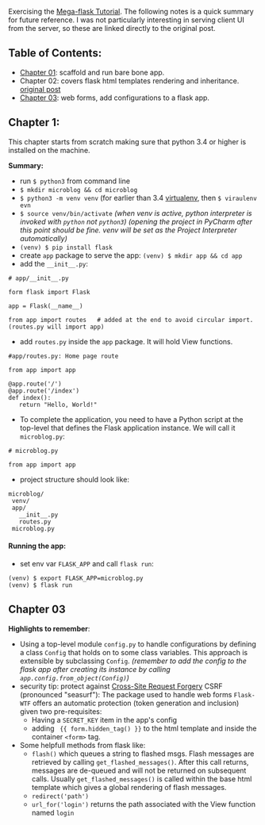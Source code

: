 Exercising the [Mega-flask Tutorial](https://blog.miguelgrinberg.com/post/the-flask-mega-tutorial-part-i-hello-world).
The following notes is a quick summary for future reference. I was not particularly interesting in serving client UI from the server, so these are linked directly to the original post.
## Table of Contents:
 * [Chapter 01](##chapter-01): scaffold and run bare bone app.
 * Chapter 02: covers flask html templates rendering and inheritance. [original post](https://blog.miguelgrinberg.com/post/the-flask-mega-tutorial-part-ii-templates)
 * [Chapter 03](##chapter-03): web forms, add configurations to a flask app.

## Chapter 1:
This chapter starts from scratch making sure that python 3.4 or higher is installed on the machine.

**Summary:**
 * run `$ python3` from command line
 * `$ mkdir microblog && cd microblog`
 * `$ python3 -m venv venv` (for earlier than 3.4 [virtualenv](https://virtualenv.pypa.io/en/stable/), then `$ viraulenv evn`
 * `$ source venv/bin/activate`
 _(when venv is active, python interpreter is invoked with `python` not `python3`)_
 _(opening the project in PyCharm after this point should be fine. venv will be set as the Project Interpreter automatically)_
 * `(venv) $ pip install flask`
 * create `app` package to serve the app: `(venv) $ mkdir app && cd app`
 * add the `__init__.py`:
 ``` python3
 # app/__init__.py

 form flask import Flask

 app = Flask(__name__)

 from app import routes   # added at the end to avoid circular import. (routes.py will import app)
 ```
 * add `routes.py` inside the `app` package. It will hold View functions.
 ``` python3
 #app/routes.py: Home page route

 from app import app

@app.route('/')
@app.route('/index')
def index():
    return "Hello, World!"
 ```
 * To complete the application, you need to have a Python script at the top-level that defines the Flask application instance. We will call it `microblog.py`:
 ``` python3
 # microblog.py

 from app import app
 ```
 * project structure should look like:
 ```
 microblog/
  venv/
  app/
    __init__.py
    routes.py
  microblog.py
 ```

#### Running the app:
 * set env var `FLASK_APP` and call `flask run`:
 ``` shell
 (venv) $ export FLASK_APP=microblog.py
 (venv) $ flask run
 ```

## Chapter 03
**Highlights to remember**:
 * Using a top-level module `config.py` to handle configurations by defining a class `Config` that holds on to some class variables. This approach is extensible by subclassing `Config`. _(remember to add the config to the flask app after creating its instance by calling `app.config.from_object(Config)`)_
 * security tip: protect against [Cross-Site Request Forgery](http://en.wikipedia.org/wiki/Cross-site_request_forgery) CSRF (pronounced "seasurf"): The package used to handle web forms `Flask-WTF` offers an automatic protection (token generation and inclusion) given two pre-requisites:
   * Having a `SECRET_KEY` item in the app's config
   * adding ` {{ form.hidden_tag() }}` to the html template and inside the container `<form>` tag.
 * Some helpfull methods from flask like:
   * `flash()` which queues a string to flashed msgs. Flash messages are retrieved by calling `get_flashed_messages()`. After this call returns, messages are de-queued and will not be returned on subsequent calls. Usually `get_flashed_messages()` is called within the base html template which gives a global rendering of flash messages.
   * `redirect('path')`
   * `url_for('login')` returns the path associated with the View function named `login`